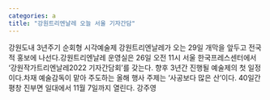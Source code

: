 ```yaml
---
categories: a
title: "강원트리엔날레 오늘 서울 기자간담"
---
```

강원도내 3년주기 순회형 시각예술제 강원트리엔날레가 오는 29일 개막을 앞두고 전국적 홍보에 나선다.강원트리엔날레 운영실은 26일 오전 11시 서울 한국프레스센터에서 ‘강원작가트리엔날레2022 기자간담회’를 갖는다. 향후 3년간 진행될 예술제의 첫 일정이다.차재 예술감독이 맡아 주도하는 올해 행사 주제는 ‘사공보다 많은 산’이다. 40일간 평창 진부면 일대에서 11월 7일까지 열린다. 강주영